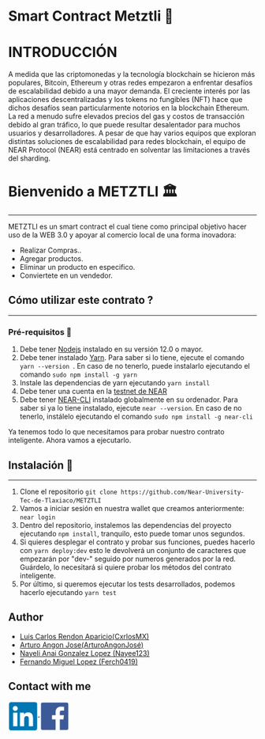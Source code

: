 # Smart Contract Metztli :briefcase:
# INTRODUCCIÓN 
A medida que las criptomonedas y la tecnología blockchain se hicieron más populares, Bitcoin, Ethereum y otras redes empezaron a enfrentar desafíos de escalabilidad debido a una mayor demanda. El creciente interés por las aplicaciones descentralizadas y los tokens no fungibles (NFT) hace que dichos desafíos sean particularmente notorios en la blockchain Ethereum. La red a menudo sufre elevados precios del gas y costos de transacción debido al gran tráfico, lo que puede resultar desalentador para muchos usuarios y desarrolladores. 
A pesar de que hay varios equipos que exploran distintas soluciones de escalabilidad para redes blockchain, el equipo de NEAR Protocol (NEAR) está centrado en solventar las limitaciones a través del sharding.


# Bienvenido a METZTLI :classical_building:
---
METZTLI es un smart contract el cual tiene como principal objetivo hacer uso de la WEB 3.0 y apoyar al comercio local de una forma inovadora:
* Realizar Compras..
* Agregar productos.
* Eliminar un producto en especifico.
* Conviertete en un vendedor.

## Cómo utilizar este contrato ?
---
### Pré-requisitos :hammer:
1. Debe tener [Nodejs](https://nodejs.org/en/) instalado en su versión 12.0 o mayor.
2. Debe tener instalado [Yarn](https://yarnpkg.com/). Para saber si lo tiene, ejecute el comando ```yarn --version ```. En caso de no tenerlo, puede instalarlo ejecutando el comando ```sudo npm install -g yarn```
3. Instale las dependencias de yarn ejecutando ```yarn install```
4. Debe tener una cuenta en la [testnet de NEAR](https://wallet.testnet.near.org/)
5. Debe tener [NEAR-CLI](https://github.com/near/near-cli) instalado globalmente en su ordenador. Para saber si ya lo tiene instalado, ejecute ```near --version```. En caso de no tenerlo, instálelo ejecutando el comando ```sudo npm install -g near-cli``` 

Ya tenemos todo lo que necesitamos para probar nuestro contrato inteligente. Ahora vamos a ejecutarlo.

## Instalación :open_file_folder:
---
1. Clone el repositorio ```git clone https://github.com/Near-University-Tec-de-Tlaxiaco/METZTLI``` 
2. Vamos a iniciar sesión en nuestra wallet que creamos anteriormente: ```near login```
3. Dentro del repositorio, instalemos las dependencias del proyecto ejecutando ```npm install```, tranquilo, esto puede tomar unos segundos.
4. Si quieres desplegar el contrato y probar sus funciones, puedes hacerlo con ```yarn deploy:dev``` esto le devolverá un conjunto de caracteres que empezarán por "dev-" seguido por numeros generados por la red. Guárdelo, lo necesitará si quiere probar los métodos del contrato inteligente.
5. Por último, si queremos ejecutar los tests desarrollados, podemos hacerlo ejecutando ```yarn test```
   

## Author

- [Luis Carlos Rendon Aparicio(CxrlosMX)](https://github.com/cxrlosmx)
-  [Arturo Angon Jose(ArturoAngonJosé)](https://github.com/ArturoAngonJose)
-  [Nayeli Anai Gonzalez Lopez (Nayee123)](https://github.com/Nayee123)
-  [Fernando Miguel Lopez (Ferch0419)](https://github.com/Ferch0419)
## Contact with me

<a target="_blank" rel="vsc" href="https://www.linkedin.com/in/luis-carlos-rendon-8945a0221/">
<img alt="likedin-logo" src="https://github.com/devicons/devicon/blob/master/icons/linkedin/linkedin-original.svg" style="max-width: 100%;"
     width="60" height="60" align="middle">
</a>
<a target="_blank" rel="vsc" href="https://www.facebook.com/luisc.rendon.3">
<img alt="facebook-logo" src="https://github.com/devicons/devicon/blob/master/icons/facebook/facebook-original.svg" style="max-width: 100%;"
     width="60" height="60" align="middle">
</a>


